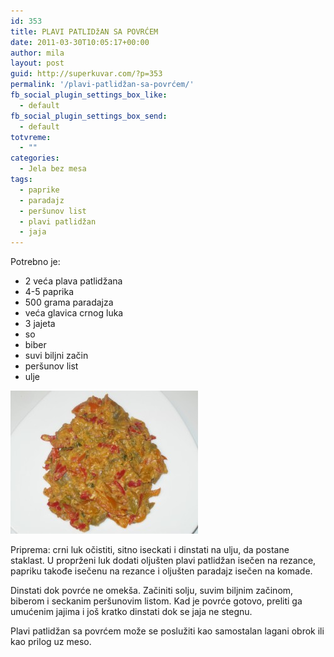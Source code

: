 ```yaml
---
id: 353
title: PLAVI PATLIDžAN SA POVRĆEM
date: 2011-03-30T10:05:17+00:00
author: mila
layout: post
guid: http://superkuvar.com/?p=353
permalink: '/plavi-patlidžan-sa-povrćem/'
fb_social_plugin_settings_box_like:
  - default
fb_social_plugin_settings_box_send:
  - default
totvreme:
  - ""
categories:
  - Jela bez mesa
tags:
  - paprike
  - paradajz
  - peršunov list
  - plavi patlidžan
  - jaja
---
```

Potrebno je:

  * 2 veća plava patlidžana
  * 4-5 paprika
  * 500 grama paradajza
  * veća glavica crnog luka
  * 3 jajeta
  * so
  * biber
  * suvi biljni začin
  * peršunov list
  * ulje

<img class="alignnone size-medium wp-image-4726" title="Plavi patlidzan sa povrcem" src="/wp-content/uploads/2011/03/Plavi-patlidzan-sa-povrcem-e1352974714902-300x229.jpg" alt="" width="300" height="229" /> 

Priprema: crni luk očistiti, sitno iseckati i dinstati na ulju, da postane staklast. U proprženi luk dodati oljušten plavi patlidžan isečen na rezance, papriku takođe isečenu na rezance i oljušten paradajz isečen na komade.

Dinstati dok povrće ne omekša. Začiniti solju, suvim biljnim začinom, biberom i seckanim peršunovim listom. Kad je povrće gotovo, preliti ga umućenim jajima i još kratko dinstati dok se jaja ne stegnu.

Plavi patlidžan sa povrćem može se poslužiti kao samostalan lagani obrok ili kao prilog uz meso.